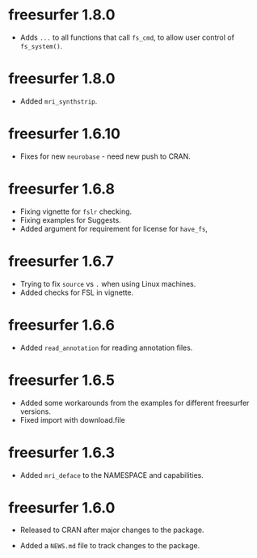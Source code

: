 # freesurfer 1.8.0

- Adds `...` to all functions that call `fs_cmd`, to allow user control of `fs_system()`.

# freesurfer 1.8.0

- Added `mri_synthstrip`.

# freesurfer 1.6.10

- Fixes for new `neurobase` - need new push to CRAN.

# freesurfer 1.6.8

- Fixing vignette for `fslr` checking.
- Fixing examples for Suggests.
- Added argument for requirement for license for `have_fs`,

# freesurfer 1.6.7

- Trying to fix `source` vs `.` when using Linux machines.
- Added checks for FSL in vignette.

# freesurfer 1.6.6

- Added `read_annotation` for reading annotation files.

# freesurfer 1.6.5

- Added some workarounds from the examples for different freesurfer versions.
- Fixed import with download.file

# freesurfer 1.6.3

- Added `mri_deface` to the NAMESPACE and capabilities.

# freesurfer 1.6.0

- Released to CRAN after major changes to the package.

- Added a `NEWS.md` file to track changes to the package.
